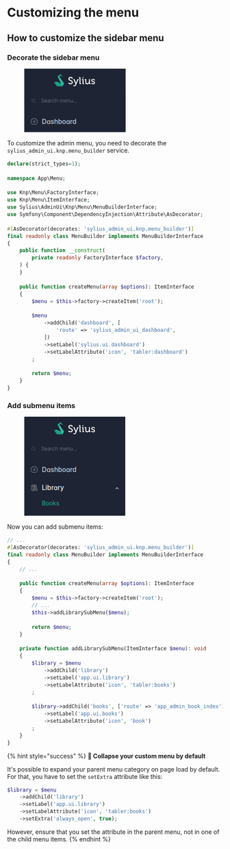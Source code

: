 # Customizing the menu

## How to customize the sidebar menu

### Decorate the sidebar menu

<div data-full-width="false">

<figure><img src="../../.gitbook/assets/sidebar_menu.png" alt="Sidebar menu"></figure>

</div>

To customize the admin menu, you need to decorate the `sylius_admin_ui.knp.menu_builder` service.

```php
declare(strict_types=1);

namespace App\Menu;

use Knp\Menu\FactoryInterface;
use Knp\Menu\ItemInterface;
use Sylius\AdminUi\Knp\Menu\MenuBuilderInterface;
use Symfony\Component\DependencyInjection\Attribute\AsDecorator;

#[AsDecorator(decorates: 'sylius_admin_ui.knp.menu_builder')]
final readonly class MenuBuilder implements MenuBuilderInterface
{
    public function __construct(
        private readonly FactoryInterface $factory,
    ) {
    }

    public function createMenu(array $options): ItemInterface
    {
        $menu = $this->factory->createItem('root');

        $menu
            ->addChild('dashboard', [
                'route' => 'sylius_admin_ui_dashboard',
            ])
            ->setLabel('sylius.ui.dashboard')
            ->setLabelAttribute('icon', 'tabler:dashboard')
        ;

        return $menu;
    }
}
```

### Add submenu items

<div data-full-width="false">

<figure><img src="../../.gitbook/assets/submenu_items.png" alt="Submenu items"></figure>

</div>

Now you can add submenu items:

```php
// ...
#[AsDecorator(decorates: 'sylius_admin_ui.knp.menu_builder')]
final readonly class MenuBuilder implements MenuBuilderInterface
{
    // ...
    
    public function createMenu(array $options): ItemInterface
    {
        $menu = $this->factory->createItem('root');
        // ...
        $this->addLibrarySubMenu($menu);

        return $menu;
    }
    
    private function addLibrarySubMenu(ItemInterface $menu): void
    {
        $library = $menu
            ->addChild('library')
            ->setLabel('app.ui.library')
            ->setLabelAttribute('icon', 'tabler:books')
        ;

        $library->addChild('books', ['route' => 'app_admin_book_index'])
            ->setLabel('app.ui.books')
            ->setLabelAttribute('icon', 'book')
        ;
    }
}
```

{% hint style="success" %}
**🧠 Collapse your custom menu by default**

It's possible to expand your parent menu category on page load by default. For that, you have to set the `setExtra` attribute like this:

```php
$library = $menu
    ->addChild('library')
    ->setLabel('app.ui.library')
    ->setLabelAttribute('icon', 'tabler:books')
    ->setExtra('always_open', true);
```

However, ensure that you set the attribute in the parent menu, not in one of the child menu items.
{% endhint %}
